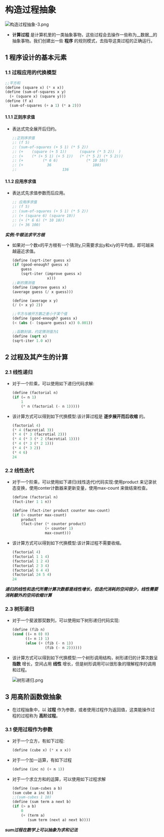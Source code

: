 # 构造过程抽象

![构造过程抽象-3.png](https://i.loli.net/2020/09/13/MAfrbZQVNadXRGo.png)

* __计算过程__ 是计算机里的一类抽象事物，这些过程会去操作一些称为__数据__的抽象事物。我们创建出一些 __程序__ 的规则模式，去指导这类过程的正确运行。

## 1 程序设计的基本元素

### 1.1 过程应用的代换模型

```scheme
;;平方和
(define (square x) (* x x))
(define (sum-of-squares x y)
  (+ (square x) (square y)))
(define (f a)
  (sum-of-squares (+ a 1) (* a 2)))
```

#### 1.1.1 __正则序求值__

* 表达式完全展开后归约。

    ```scheme
    ;;正则序求值
    ;: (f 5)
    ;: (sum-of-squares (+ 5 1) (* 5 2))
    ;: (+    (square (+ 5 1))      (square (* 5 2))  )
    ;: (+    (* (+ 5 1) (+ 5 1))   (* (* 5 2) (* 5 2)))
    ;: (+         (* 6 6)             (* 10 10))
    ;: (+           36                   100)
    ;:                     136
    ```

#### 1.1.2 __应用序求值__

* 表达式先求值参数而后应用。

    ```scheme
    ;; 应用序求值
    ;: (f 5)
    ;: (sum-of-squares (+ 5 1) (* 5 2))
    ;: (+ (square 6) (square 10))
    ;: (+ (* 6 6) (* 10 10))
    ;: (+ 36 100)
    ```

***实例:牛顿法求平方根***

* 如果对一个数x的平方根有一个猜测y,只需要求出y和x/y的平均值，即可越来越逼近求值。

    ```scheme
    (define (sqrt-iter guess x)
    (if (good-enough? guess x)
        guess
        (sqrt-iter (improve guess x)
                    x)))
    ;;新的猜测值
    (define (improve guess x)
    (average guess (/ x guess)))

    (define (average x y)
    (/ (+ x y) 2))

    ;;平方与被开方数之差小于某个值
    (define (good-enough? guess x)
    (< (abs (- (square guess) x)) 0.001))

    ;;函数封装，约定猜测值为1
    (define (sqrt x)
    (sqrt-iter 1.0 x))
    ```

## 2 过程及其产生的计算

### 2.1 线性递归

* 对于一个阶乘，可以使用如下递归代码求解:

  ```scheme
  (define (factorial n)
  (if (= n 1)
      1
      (* n (factorial (- n 1)))))
  ```

* 该计算方式可以得到如下代换模型:该计算过程是 __逐步展开而后收缩__ 的。

  ```scheme
  (factorial 4)
  (* 4 (facrotial 3))
  (* 4 (* 3 (facrotial 2)))
  (* 4 (* 3 (* 2 (facrotial 1))))
  (* 4 (* 3 (* 2 1)))
  (* 4 (* 3 2))
  (* 4 6)
  24
  ```

### 2.2 线性迭代

* 对于一个阶乘，可以使用如下递归(线性迭代)代码实现:使用product 来记录状态变换，使用conter计数器来更新变量，使用max-count 来做结束检查。

  ```scheme
  (define (factorial n)
  (fact-iter 1 1 n))

  (define (fact-iter product counter max-count)
  (if (> counter max-count)
      product
      (fact-iter (* counter product)
                 (+ counter 1)
                 max-count)))
  ```

* 该计算方式可以得到如下代换模型:该计算过程不需要收缩。

  ```scheme
  (factorial 4)
  (factorial 1 1 4)
  (factorial 1 2 4)
  (factorial 2 3 4)
  (factorial 6 4 4)
  (factorial 24 5 4)
  24
  ```

***递归的线性和迭代所需计算次数都是线性增长，但迭代消耗的空间很少，线性需要消耗额外的空间收缩计算***

### 2.3 树形递归

* 对于一个斐波那契数列，可以使用如下树形递归代码实现:

  ```scheme
  (define (fib n)
  (cond ((= n 0) 0)
        ((= n 1) 1)
        (else (+ (fib (- n 1))
                 (fib (- n 2))))))
  ```

* 该计算方式可以得到如下代换模型:一个树形调用结构，树形递归的计算次数呈 __指数__ 增长，空间占用 __线性__ 增长，但是树形调用可以很形象的理解程序的调用和过程。

  ![树形递归.png](https://i.loli.net/2020/09/13/dEHu25wofUelLIz.png)

## 3 用高阶函数做抽象

* 在过程抽象中，以 __过程__ 作为参数，或者使用过程作为返回值，这类能操作过程的过程称为 __高阶过程__。

### 3.1 使用过程作为参数

* 对于一个立方，有如下过程:

  ```scheme
  (define (cube x) (* x x x))
  ```

* 对于一个加一运算，有如下过程

  ```scheme
  (define (inc n) (+ n 1))
  ```

* 对于一个求立方和的运算，可以使用如下过程求解

  ```scheme
  (define (sum-cubes a b)
  (sum cube a inc b))
  ;;(sum-cubes 1 10)
  (define (sum term a next b)
  (if (> a b)
      0
      (+ (term a)
         (sum term (next a) next b))))
  ```

***sum过程在数学上可以抽象为求和记法***